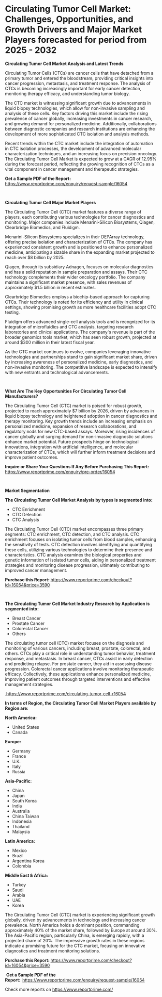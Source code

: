 <p><h1>Circulating Tumor Cell Market: Challenges, Opportunities, and Growth Drivers and Major Market Players forecasted for period from 2025 - 2032</h1></p><p><strong>Circulating Tumor Cell Market Analysis and Latest Trends</strong></p>
<p><p>Circulating Tumor Cells (CTCs) are cancer cells that have detached from a primary tumor and entered the bloodstream, providing critical insights into cancer progression, metastasis, and treatment response. The analysis of CTCs is becoming increasingly important for early cancer detection, monitoring therapy efficacy, and understanding tumor biology.</p><p>The CTC market is witnessing significant growth due to advancements in liquid biopsy technologies, which allow for non-invasive sampling and analysis of these cells. Key factors driving this market include the rising prevalence of cancer globally, increasing investments in cancer research, and growing demand for personalized medicine. Additionally, collaborations between diagnostic companies and research institutions are enhancing the development of more sophisticated CTC isolation and analysis methods.</p><p>Recent trends within the CTC market include the integration of automation in CTC isolation processes, the development of advanced molecular characterization techniques, and an increasing focus on precision oncology. The Circulating Tumor Cell Market is expected to grow at a CAGR of 12.95% during the forecast period, reflecting the growing recognition of CTCs as a vital component in cancer management and therapeutic strategies.</p></p>
<p><strong>Get a Sample PDF of the Report:&nbsp;</strong> <a href="https://www.reportprime.com/enquiry/request-sample/16054?utm_campaign=3217&utm_medium=2&utm_source=Github&utm_content=ia&utm_term=20032025&utm_id=circulating-tumor-cell">https://www.reportprime.com/enquiry/request-sample/16054</a></p>
<p>&nbsp;</p>
<p><strong>Circulating Tumor Cell Major Market Players</strong></p>
<p><p>The Circulating Tumor Cell (CTC) market features a diverse range of players, each contributing various technologies for cancer diagnostics and monitoring. Major companies include Menarini-Silicon Biosystems, Qiagen, Clearbridge Biomedics, and Fluidigm. </p><p>Menarini-Silicon Biosystems specializes in their DEPArray technology, offering precise isolation and characterization of CTCs. The company has experienced consistent growth and is positioned to enhance personalized medicine, anticipating a sizable share in the expanding market projected to reach over $8 billion by 2025.</p><p>Qiagen, through its subsidiary Adnagen, focuses on molecular diagnostics and has a solid reputation in sample preparation and assays. Their CTC technology complements their wider oncology portfolio. The company maintains a significant market presence, with sales revenues of approximately $1.5 billion in recent estimates.</p><p>Clearbridge Biomedics employs a biochip-based approach for capturing CTCs. Their technology is noted for its efficiency and utility in clinical settings, showing promising growth as more healthcare facilities adopt CTC testing.</p><p>Fluidigm offers advanced single-cell analysis tools and is recognized for its integration of microfluidics and CTC analysis, targeting research laboratories and clinical applications. The company's revenue is part of the broader genomics tools market, which has seen robust growth, projected at around $300 million in their latest fiscal year.</p><p>As the CTC market continues to evolve, companies leveraging innovative technologies and partnerships stand to gain significant market share, driven by increasing awareness of personalized medicine, early diagnostics, and non-invasive monitoring. The competitive landscape is expected to intensify with new entrants and technological advancements.</p></p>
<p>&nbsp;</p>
<p><strong>What Are The Key Opportunities For Circulating Tumor Cell Manufacturers?</strong></p>
<p><p>The Circulating Tumor Cell (CTC) market is poised for robust growth, projected to reach approximately $7 billion by 2026, driven by advances in liquid biopsy technology and heightened adoption in cancer diagnostics and therapy monitoring. Key growth trends include an increasing emphasis on personalized medicine, expansion of research collaborations, and regulatory nods for new CTC-based assays. Moreover, rising incidences of cancer globally and surging demand for non-invasive diagnostic solutions enhance market potential. Future prospects hinge on technological innovations, integration with artificial intelligence, and molecular characterization of CTCs, which will further inform treatment decisions and improve patient outcomes.</p></p>
<p><strong>Inquire or Share Your Questions If Any Before Purchasing This Report:</strong> <a href="https://www.reportprime.com/enquiry/pre-order/16054?utm_campaign=3217&utm_medium=2&utm_source=Github&utm_content=ia&utm_term=20032025&utm_id=circulating-tumor-cell">https://www.reportprime.com/enquiry/pre-order/16054</a></p>
<p>&nbsp;</p>
<p><strong>Market Segmentation</strong></p>
<p><strong>The Circulating Tumor Cell Market Analysis by types is segmented into:</strong></p>
<p><ul><li>CTC Enrichment</li><li>CTC Detection</li><li>CTC Analysis</li></ul></p>
<p><p>The Circulating Tumor Cell (CTC) market encompasses three primary segments: CTC enrichment, CTC detection, and CTC analysis. CTC enrichment focuses on isolating tumor cells from blood samples, enhancing the sensitivity of tests. CTC detection involves identifying and quantifying these cells, utilizing various technologies to determine their presence and characteristics. CTC analysis examines the biological properties and genetic information of isolated tumor cells, aiding in personalized treatment strategies and monitoring disease progression, ultimately contributing to improved cancer management.</p></p>
<p><strong>Purchase this Report:&nbsp;</strong><a href="https://www.reportprime.com/checkout?id=16054&price=3590&utm_campaign=3217&utm_medium=2&utm_source=Github&utm_content=ia&utm_term=20032025&utm_id=circulating-tumor-cell">https://www.reportprime.com/checkout?id=16054&price=3590</a></p>
<p>&nbsp;</p>
<p><strong>The Circulating Tumor Cell Market Industry Research by Application is segmented into:</strong></p>
<p><ul><li>Breast Cancer</li><li>Prostate Cancer</li><li>Colorectal Cancer</li><li>Others</li></ul></p>
<p><p>The circulating tumor cell (CTC) market focuses on the diagnosis and monitoring of various cancers, including breast, prostate, colorectal, and others. CTCs play a critical role in understanding tumor behavior, treatment response, and metastasis. In breast cancer, CTCs assist in early detection and predicting relapse. For prostate cancer, they aid in assessing disease progression. Colorectal cancer applications involve monitoring therapeutic efficacy. Collectively, these applications enhance personalized medicine, improving patient outcomes through targeted interventions and effective management strategies.</p></p>
<p><a href="https://www.reportprime.com/circulating-tumor-cell-r16054?utm_campaign=3217&utm_medium=2&utm_source=Github&utm_content=ia&utm_term=20032025&utm_id=circulating-tumor-cell">&nbsp;https://www.reportprime.com/circulating-tumor-cell-r16054</a></p>
<p><strong>In terms of Region, the Circulating Tumor Cell Market Players available by Region are:</strong></p>
<p>
    <p> <strong> North America: </strong>
        <ul>
            <li>United States</li>
            <li>Canada</li>
        </ul>
        </p> 
    <p> <strong> Europe: </strong>
        <ul>
            <li>Germany</li>
            <li>France</li>
            <li>U.K.</li>
            <li>Italy</li>
            <li>Russia</li>
        </ul>
        </p> 
    <p> <strong> Asia-Pacific: </strong>
        <ul>
            <li>China</li>
            <li>Japan</li>
            <li>South Korea</li>
            <li>India</li>
            <li>Australia</li>
            <li>China Taiwan</li>
            <li>Indonesia</li>
            <li>Thailand</li>
            <li>Malaysia</li>
        </ul>
        </p> 
    <p> <strong> Latin America: </strong>
        <ul>
            <li>Mexico</li>
            <li>Brazil</li>
            <li>Argentina Korea</li>
            <li>Colombia</li>
        </ul>
        </p> 
    <p> <strong> Middle East & Africa: </strong>
        <ul>
            <li>Turkey</li>
            <li>Saudi</li>
            <li>Arabia</li>
            <li>UAE</li>
            <li>Korea</li>
        </ul>
    </p>
    </p>
<p><p>The Circulating Tumor Cell (CTC) market is experiencing significant growth globally, driven by advancements in technology and increasing cancer prevalence. North America holds a dominant position, commanding approximately 40% of the market share, followed by Europe at around 30%. The Asia-Pacific region, particularly China, is emerging rapidly, with a projected share of 20%. The impressive growth rates in these regions indicate a promising future for the CTC market, focusing on innovative diagnostics and treatment monitoring solutions.</p></p>
<p><strong>Purchase this Report: </strong><a href="https://www.reportprime.com/checkout?id=16054&price=3590&utm_campaign=3217&utm_medium=2&utm_source=Github&utm_content=ia&utm_term=20032025&utm_id=circulating-tumor-cell">https://www.reportprime.com/checkout?id=16054&price=3590</a></p>
<p>&nbsp;<strong>Get a Sample PDF of the Report:&nbsp;&nbsp;</strong><a href="https://www.reportprime.com/enquiry/request-sample/16054?utm_campaign=3217&utm_medium=2&utm_source=Github&utm_content=ia&utm_term=20032025&utm_id=circulating-tumor-cell">https://www.reportprime.com/enquiry/request-sample/16054</a></p>
<p><strong></strong></p>
<p>Check more reports on <a href="https://www.reportprime.com/?utm_campaign=3217&utm_medium=2&utm_source=Github&utm_content=ia&utm_term=20032025&utm_id=circulating-tumor-cell">https://www.reportprime.com/</a></p>